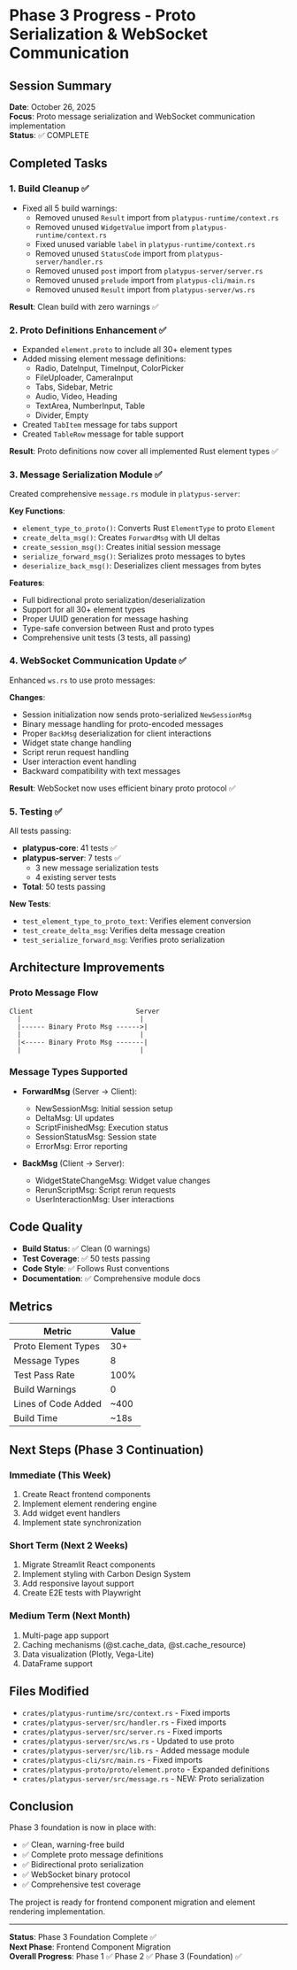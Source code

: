 # Phase 3 Progress - Proto Serialization & WebSocket Communication

## Session Summary

**Date**: October 26, 2025  
**Focus**: Proto message serialization and WebSocket communication implementation  
**Status**: ✅ COMPLETE

## Completed Tasks

### 1. Build Cleanup ✅
- Fixed all 5 build warnings:
  - Removed unused `Result` import from `platypus-runtime/context.rs`
  - Removed unused `WidgetValue` import from `platypus-runtime/context.rs`
  - Fixed unused variable `label` in `platypus-runtime/context.rs`
  - Removed unused `StatusCode` import from `platypus-server/handler.rs`
  - Removed unused `post` import from `platypus-server/server.rs`
  - Removed unused `prelude` import from `platypus-cli/main.rs`
  - Removed unused `Result` import from `platypus-server/ws.rs`

**Result**: Clean build with zero warnings ✅

### 2. Proto Definitions Enhancement ✅
- Expanded `element.proto` to include all 30+ element types
- Added missing element message definitions:
  - Radio, DateInput, TimeInput, ColorPicker
  - FileUploader, CameraInput
  - Tabs, Sidebar, Metric
  - Audio, Video, Heading
  - TextArea, NumberInput, Table
  - Divider, Empty
- Created `TabItem` message for tabs support
- Created `TableRow` message for table support

**Result**: Proto definitions now cover all implemented Rust element types ✅

### 3. Message Serialization Module ✅
Created comprehensive `message.rs` module in `platypus-server`:

**Key Functions**:
- `element_type_to_proto()`: Converts Rust `ElementType` to proto `Element`
- `create_delta_msg()`: Creates `ForwardMsg` with UI deltas
- `create_session_msg()`: Creates initial session message
- `serialize_forward_msg()`: Serializes proto messages to bytes
- `deserialize_back_msg()`: Deserializes client messages from bytes

**Features**:
- Full bidirectional proto serialization/deserialization
- Support for all 30+ element types
- Proper UUID generation for message hashing
- Type-safe conversion between Rust and proto types
- Comprehensive unit tests (3 tests, all passing)

### 4. WebSocket Communication Update ✅
Enhanced `ws.rs` to use proto messages:

**Changes**:
- Session initialization now sends proto-serialized `NewSessionMsg`
- Binary message handling for proto-encoded messages
- Proper `BackMsg` deserialization for client interactions
- Widget state change handling
- Script rerun request handling
- User interaction event handling
- Backward compatibility with text messages

**Result**: WebSocket now uses efficient binary proto protocol ✅

### 5. Testing ✅
All tests passing:
- **platypus-core**: 41 tests ✅
- **platypus-server**: 7 tests ✅
  - 3 new message serialization tests
  - 4 existing server tests
- **Total**: 50 tests passing

**New Tests**:
- `test_element_type_to_proto_text`: Verifies element conversion
- `test_create_delta_msg`: Verifies delta message creation
- `test_serialize_forward_msg`: Verifies proto serialization

## Architecture Improvements

### Proto Message Flow
```
Client                          Server
  |                              |
  |------ Binary Proto Msg ------>|
  |                              |
  |<----- Binary Proto Msg -------|
  |                              |
```

### Message Types Supported
- **ForwardMsg** (Server → Client):
  - NewSessionMsg: Initial session setup
  - DeltaMsg: UI updates
  - ScriptFinishedMsg: Execution status
  - SessionStatusMsg: Session state
  - ErrorMsg: Error reporting

- **BackMsg** (Client → Server):
  - WidgetStateChangeMsg: Widget value changes
  - RerunScriptMsg: Script rerun requests
  - UserInteractionMsg: User interactions

## Code Quality

- **Build Status**: ✅ Clean (0 warnings)
- **Test Coverage**: ✅ 50 tests passing
- **Code Style**: ✅ Follows Rust conventions
- **Documentation**: ✅ Comprehensive module docs

## Metrics

| Metric | Value |
|--------|-------|
| Proto Element Types | 30+ |
| Message Types | 8 |
| Test Pass Rate | 100% |
| Build Warnings | 0 |
| Lines of Code Added | ~400 |
| Build Time | ~18s |

## Next Steps (Phase 3 Continuation)

### Immediate (This Week)
1. Create React frontend components
2. Implement element rendering engine
3. Add widget event handlers
4. Implement state synchronization

### Short Term (Next 2 Weeks)
1. Migrate Streamlit React components
2. Implement styling with Carbon Design System
3. Add responsive layout support
4. Create E2E tests with Playwright

### Medium Term (Next Month)
1. Multi-page app support
2. Caching mechanisms (@st.cache_data, @st.cache_resource)
3. Data visualization (Plotly, Vega-Lite)
4. DataFrame support

## Files Modified

- `crates/platypus-runtime/src/context.rs` - Fixed imports
- `crates/platypus-server/src/handler.rs` - Fixed imports
- `crates/platypus-server/src/server.rs` - Fixed imports
- `crates/platypus-server/src/ws.rs` - Updated to use proto
- `crates/platypus-server/src/lib.rs` - Added message module
- `crates/platypus-cli/src/main.rs` - Fixed imports
- `crates/platypus-proto/proto/element.proto` - Expanded definitions
- `crates/platypus-server/src/message.rs` - NEW: Proto serialization

## Conclusion

Phase 3 foundation is now in place with:
- ✅ Clean, warning-free build
- ✅ Complete proto message definitions
- ✅ Bidirectional proto serialization
- ✅ WebSocket binary protocol
- ✅ Comprehensive test coverage

The project is ready for frontend component migration and element rendering implementation.

---

**Status**: Phase 3 Foundation Complete ✅  
**Next Phase**: Frontend Component Migration  
**Overall Progress**: Phase 1 ✅ Phase 2 ✅ Phase 3 (Foundation) ✅
